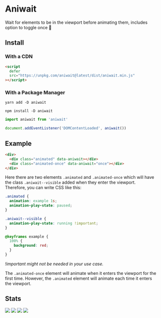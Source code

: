 # Aniwait

Wait for elements to be in the viewport before animating them, includes option
to toggle once 🛑

## Install

### With a CDN

```html
<script
  defer
  src="https://unpkg.com/aniwait@latest/dist/aniwait.min.js"
></script>
```

### With a Package Manager

```shell
yarn add -D aniwait

npm install -D aniwait
```

```js
import aniwait from 'aniwait'

document.addEventListener('DOMContentLoaded', aniwait())
```

## Example

```html
<div>
  <div class="animated" data-aniwait></div>
  <div class="animated-once" data-aniwait="once"></div>
</div>
```

Here there are two elements `.animated` and `.animated-once` which will have the
class `.aniwait--visible` added when they enter the viewport. Therefore, you can
write CSS like this:

```css
.animated {
  animation: example 1s;
  animation-play-state: paused;
}

.aniwait--visible {
  animation-play-state: running !important;
}

@keyframes example {
  100% {
    background: red;
  }
}
```

_!important might not be needed in your use case._

The `.animated-once` element will animate when it enters the viewport for the
first time. However, the `.animated` element will animate each time it enters
the viewport.

## Stats

![](https://img.shields.io/bundlephobia/min/aniwait)
![](https://img.shields.io/npm/v/aniwait)
![](https://img.shields.io/npm/dt/aniwait)
![](https://img.shields.io/github/license/markmead/aniwait)
